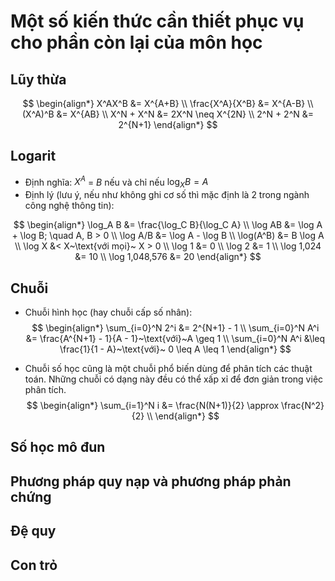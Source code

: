 # Một số kiến thức cần thiết phục vụ cho phần còn lại của môn học

## Lũy thừa
$$
\begin{align*}
X^AX^B &= X^{A+B} \\
\frac{X^A}{X^B} &= X^{A-B} \\
(X^A)^B &= X^{AB} \\
X^N + X^N &= 2X^N \neq X^{2N} \\
2^N + 2^N &= 2^{N+1}
\end{align*}
$$

## Logarit
* Định nghĩa: $X^A$ = $B$ nếu và chỉ nếu $\log_X B=A$
* Định lý (lưu ý, nếu như không ghi cơ số thì mặc định là $2$ trong ngành công nghệ thông tin):

$$
\begin{align*}
\log_A B &= \frac{\log_C B}{\log_C A} \\
\log AB &= \log A + \log B; \quad A, B > 0 \\
\log A/B &= \log A - \log B \\
\log(A^B) &= B \log A \\
\log X &< X~\text{với mọi}~ X > 0 \\
\log 1 &= 0 \\
\log 2 &= 1 \\
\log 1,024 &= 10 \\
\log 1,048,576 &= 20
\end{align*}
$$

## Chuỗi
* Chuỗi hình học (hay chuỗi cấp số nhân):
$$
\begin{align*}
\sum_{i=0}^N 2^i &= 2^{N+1} - 1 \\
\sum_{i=0}^N A^i &= \frac{A^{N+1} - 1}{A - 1}~\text{với}~A \geq 1 \\
\sum_{i=0}^N A^i &\leq \frac{1}{1 - A}~\text{với}~ 0 \leq A \leq 1 
\end{align*}
$$

* Chuỗi số học cũng là một chuỗi phổ biến dùng để phân tích các thuật toán. Những chuỗi có dạng này đều có thể xấp xỉ để đơn giản trong việc phân tích.
$$
\begin{align*}
\sum_{i=1}^N i &= \frac{N(N+1)}{2} \approx \frac{N^2}{2} \\ 
\end{align*}
$$

## Số học mô đun


## Phương pháp quy nạp và phương pháp phản chứng


## Đệ quy


## Con trỏ
